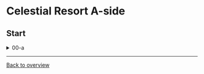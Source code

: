 # Celestial Resort A-side

## Start

<details>
  <summary>00-a</summary>
  
  ![gif](https://github.com/DrMadThrust/docs-swag-collection/blob/main/vids/3A_0_00-a_00.webp)
  
  Insanity: 7 Potential: -2
  
  Enter from a grounded ultra and demohyper very early. Be sure to not wallkick since you usually need to get the corner correction from the first pile of crates. Then hold jump,   input a second jump for the cb and pray to RNGesus that you actually get it (that's why you need the early demohyper). After that it's another demohyper off the towels part,       followed by a classic ultra finish. Maybe RTA-viable. RTA-viable as in maybe someone can do it even once without a mid-room savestate :)
</details>

---
[Back to overview](https://github.com/DrMadThrust/docs-swag-collection)
